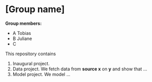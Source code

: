 # \[Group name\]

**Group members:**
- A Tobias 
- B Juliane
- C

This repository contains  
1. Inaugural project. 
2. Data project. We fetch data from **source x** on **y** and show that ...
3. Model project. We model ...
